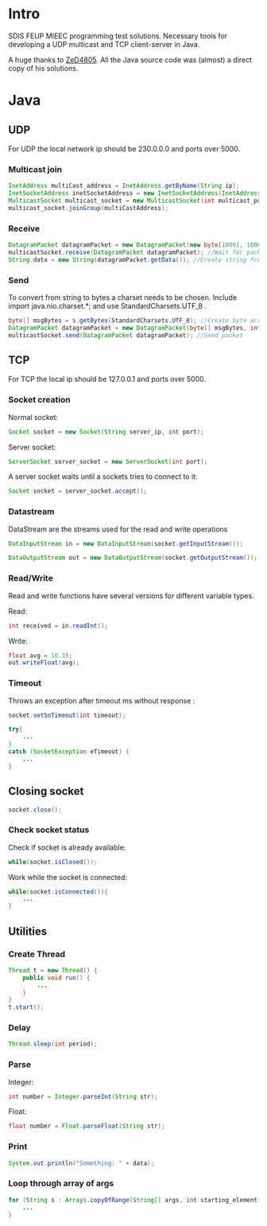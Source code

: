 # Intro
SDIS FEUP MIEEC programming test solutions. 
Necessary tools for developing a UDP multicast and TCP client-server in Java.

A huge thanks to [ZeD4805](https://github.com/ZeD4805). All the Java source code was (almost) a direct copy of his solutions.

# Java

## UDP

For UDP the local network ip should be 230.0.0.0 and ports over 5000.

### Multicast join

```Java
InetAddress multiCast_address = InetAddress.getByName(String ip);
InetSocketAddress inetSocketAddress = new InetSocketAddress(InetAddress multiCast_address, int multicast_port);
MulticastSocket multicast_socket = new MulticastSocket(int multicast_port);
multicast_socket.joinGroup(multiCastAddress);
```

### Receive
```Java
DatagramPacket datagramPacket = new DatagramPacket(new byte[1000], 1000, inetSocketAddress); //Create packet to store data
multicastSocket.receive(DatagramPacket datagramPacket); //Wait for packet
String data = new String(datagramPacket.getData()); //Create string from byte array packet
```

### Send
To convert from string to bytes a charset needs to be chosen. Include import java.nio.charset.*; and use StandardCharsets.UTF_8 .
```Java
byte[] msgBytes = s.getBytes(StandardCharsets.UTF_8); //Create byte array from string
DatagramPacket datagramPacket = new DatagramPacket(byte[] msgBytes, int msgBytes.length,InetSocketAddress group); //Create packet
multicastSocket.send(DatagramPacket datagramPacket); //Send packet
```

## TCP

For TCP the local ip should be 127.0.0.1 and ports over 5000.

### Socket creation
Normal socket:
```Java
Socket socket = new Socket(String server_ip, int port);
```

Server socket:
```Java
ServerSocket server_socket = new ServerSocket(int port);
```
A server socket waits until a sockets tries to connect to it:
```Java
Socket socket = server_socket.accept();
```

### Datastream
DataStream are the streams used for the read and write operations 
```Java
DataInputStream in = new DataInputStream(socket.getInputStream());
```

```Java
DataOutputStream out = new DataOutputStream(socket.getOutputStream());
```

### Read/Write
Read and write functions have several versions for different variable types.

Read: 
```Java
int received = in.readInt();
```

Write:
```Java
float avg = 10.15;
out.writeFloat(avg);
```

### Timeout
Throws an exception after timeout ms without response :
```Java
socket.setSoTimeout(int timeout);

try{
    ...
}
catch (SocketException eTimeout) {
    ...
}
```

## Closing socket
```Java
socket.close();
```
        
### Check socket status
Check if socket is already available:
```Java
while(socket.isClosed());
```

Work while the socket is connected:
```Java
while(socket.isConnected()){
    ...
}
```

## Utilities

### Create Thread
```Java
Thread t = new Thread() {
    public void run() {
        ...
    }
}
t.start();
```

### Delay
```Java
Thread.sleep(int period);
```

### Parse
Integer:
```Java
int number = Integer.parseInt(String str);
```

Float:
```Java
float number = Float.parseFloat(String str);
```

### Print
```Java
System.out.println("Something: " + data);
```

### Loop through array of args
```Java
for (String s : Arrays.copyOfRange(String[] args, int starting_element , int args.length)){
    ...
}